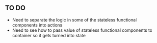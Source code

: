 ## TO DO ##

- Need to separate the logic in some of the stateless functional components into actions
- Need to see  how to pass value of stateless functional components to container so it gets turned into state